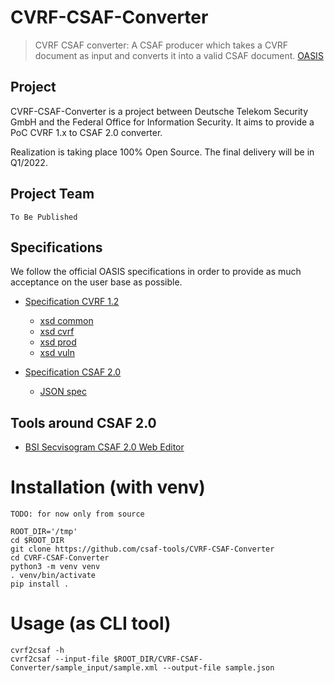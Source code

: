 # CVRF-CSAF-Converter


> CVRF CSAF converter: A CSAF producer which takes a CVRF document as input and converts it into a valid CSAF document. [OASIS](https://docs.oasis-open.org/csaf/csaf/v2.0/csd01/csaf-v2.0-csd01.html)

## Project

CVRF-CSAF-Converter is a project between Deutsche Telekom Security GmbH and the Federal Office for Information Security. It aims to provide a PoC CVRF 1.x to CSAF 2.0 converter. 

Realization is taking place 100% Open Source. The final delivery will be in Q1/2022.

## Project Team

``` To Be Published ```

## Specifications

We follow the official OASIS specifications in order to provide as much acceptance on the user base as possible.

- [Specification CVRF 1.2](http://docs.oasis-open.org/csaf/csaf-cvrf/v1.2/cs01/csaf-cvrf-v1.2-cs01.html)
   - [xsd common](http://docs.oasis-open.org/csaf/ns/csaf-cvrf/v1.2/common)
   - [xsd cvrf](http://docs.oasis-open.org/csaf/ns/csaf-cvrf/v1.2/cvrf)
   - [xsd prod](http://docs.oasis-open.org/csaf/ns/csaf-cvrf/v1.2/prod)
   - [xsd vuln](http://docs.oasis-open.org/csaf/ns/csaf-cvrf/v1.2/vuln)


- [Specification CSAF 2.0](https://docs.oasis-open.org/csaf/csaf/v2.0/csd01/csaf-v2.0-csd01.html) 
   - [JSON spec](https://docs.oasis-open.org/csaf/csaf/v2.0/csd01/schemas/csaf_json_schema.json)

## Tools around CSAF 2.0

- [BSI Secvisogram CSAF 2.0 Web Editor](https://github.com/secvisogram/secvisogram)


# Installation (with venv)
``` TODO: for now only from source ```

```shell script
ROOT_DIR='/tmp'
cd $ROOT_DIR
git clone https://github.com/csaf-tools/CVRF-CSAF-Converter
cd CVRF-CSAF-Converter
python3 -m venv venv
. venv/bin/activate
pip install .
```

# Usage (as CLI tool)
```shell script
cvrf2csaf -h
cvrf2csaf --input-file $ROOT_DIR/CVRF-CSAF-Converter/sample_input/sample.xml --output-file sample.json
```
